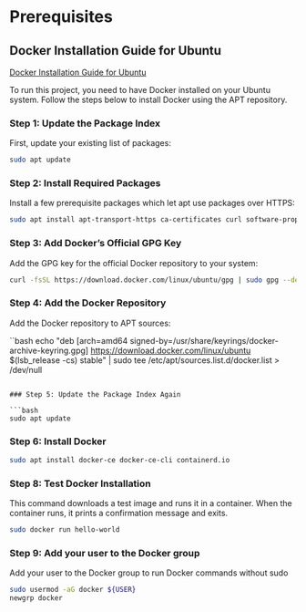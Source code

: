 # Prerequisites

## Docker Installation Guide for Ubuntu
[Docker Installation Guide for Ubuntu](https://docs.docker.com/engine/install/ubuntu/)

To run this project, you need to have Docker installed on your Ubuntu system. Follow the steps below to install Docker using the APT repository.

### Step 1: Update the Package Index

First, update your existing list of packages:

```bash
sudo apt update
```

### Step 2: Install Required Packages
Install a few prerequisite packages which let apt use packages over HTTPS:

```bash
sudo apt install apt-transport-https ca-certificates curl software-properties-common
```

### Step 3: Add Docker’s Official GPG Key
Add the GPG key for the official Docker repository to your system:

```bash
curl -fsSL https://download.docker.com/linux/ubuntu/gpg | sudo gpg --dearmor -o /usr/share/keyrings/docker-archive-keyring.gpg
```

### Step 4: Add the Docker Repository
Add the Docker repository to APT sources:

``bash
echo "deb [arch=amd64 signed-by=/usr/share/keyrings/docker-archive-keyring.gpg] https://download.docker.com/linux/ubuntu $(lsb_release -cs) stable" | sudo tee /etc/apt/sources.list.d/docker.list > /dev/null
```

### Step 5: Update the Package Index Again

```bash
sudo apt update
```

### Step 6: Install Docker

```bash
sudo apt install docker-ce docker-ce-cli containerd.io
```

### Step 8: Test Docker Installation
This command downloads a test image and runs it in a container. When the container runs, it prints a confirmation message and exits.

```bash
sudo docker run hello-world
```

### Step 9: Add your user to the Docker group
Add your user to the Docker group to run Docker commands without sudo

```bash
sudo usermod -aG docker ${USER}
newgrp docker
```

